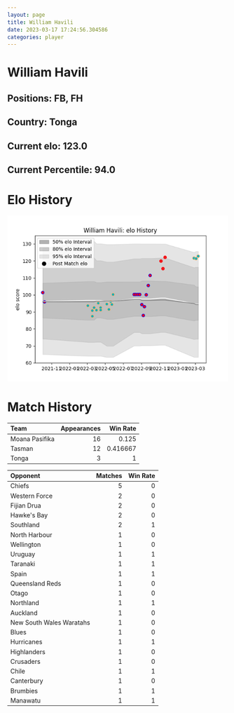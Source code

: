 ```yaml
---  
layout: page  
title: William Havili  
date: 2023-03-17 17:24:56.304586  
categories: player  
---
```

# William Havili

## Positions: FB, FH

## Country: Tonga

## Current elo: 123.0

## Current Percentile: 94.0

# Elo History


![elo history](history_WilliamHavili.png)
# Match History


| Team           |   Appearances |   Win Rate |
|:---------------|--------------:|-----------:|
| Moana Pasifika |            16 |   0.125    |
| Tasman         |            12 |   0.416667 |
| Tonga          |             3 |   1        |

| Opponent                 |   Matches |   Win Rate |
|:-------------------------|----------:|-----------:|
| Chiefs                   |         5 |          0 |
| Western Force            |         2 |          0 |
| Fijian Drua              |         2 |          0 |
| Hawke's Bay              |         2 |          0 |
| Southland                |         2 |          1 |
| North Harbour            |         1 |          0 |
| Wellington               |         1 |          0 |
| Uruguay                  |         1 |          1 |
| Taranaki                 |         1 |          1 |
| Spain                    |         1 |          1 |
| Queensland Reds          |         1 |          0 |
| Otago                    |         1 |          0 |
| Northland                |         1 |          1 |
| Auckland                 |         1 |          0 |
| New South Wales Waratahs |         1 |          0 |
| Blues                    |         1 |          0 |
| Hurricanes               |         1 |          1 |
| Highlanders              |         1 |          0 |
| Crusaders                |         1 |          0 |
| Chile                    |         1 |          1 |
| Canterbury               |         1 |          0 |
| Brumbies                 |         1 |          1 |
| Manawatu                 |         1 |          1 |